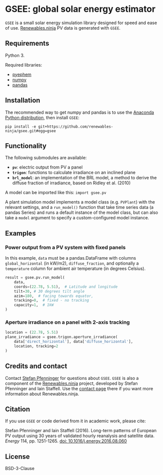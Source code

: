 # GSEE: global solar energy estimator

`GSEE` is a small solar energy simulation library designed for speed and ease of use. [Renewables.ninja](https://www.renewables.ninja/) PV data is generated with `GSEE`.

## Requirements

Python 3.

Required libraries:

* [pyephem](http://rhodesmill.org/pyephem/)
* [numpy](http://www.numpy.org/)
* [pandas](http://pandas.pydata.org/)

## Installation

The recommended way to get numpy and pandas is to use the [Anaconda Python distribution](https://www.continuum.io/downloads), then install `GSEE`:

    pip install -e git+https://github.com/renewables-ninja/gsee.git#egg=gsee

## Functionality

The following submodules are available:

* __``pv``__: electric output from PV a panel
* __``trigon``__: functions to calculate irradiance on an inclined plane
* __``brl_model``__: an implementation of the BRL model, a method to derive the diffuse fraction of irradiance, based on Ridley et al. (2010)

A model can be imported like this: ``import gsee.pv``

A plant simulation model implements a model class (e.g. ``PVPlant``) with the relevant settings, and a ``run_model()`` function that take time series data (a pandas Series) and runs a default instance of the model class, but can also take a ``model`` argument to specify a custom-configured model instance.

## Examples

### Power output from a PV system with fixed panels

In this example, ``data`` must be a pandas.DataFrame with columns ``global_horizontal`` (in kW/m2), ``diffuse_fraction``, and optionally a ``temperature`` column for ambient air temperature (in degrees Celsius).

```python
result = gsee.pv.run_model(
    data,
    coords=(22.78, 5.51),  # Latitude and longitude
    tilt=30, # 30 degrees tilt angle
    azim=180,  # facing towards equator,
    tracking=0,  # fixed - no tracking
    capacity=1,  # 1kW
)
```

### Aperture irradiance on a panel with 2-axis tracking

```python
location = (22.78, 5.51)
plane_irradiance = gsee.trigon.aperture_irradiance(
    data['direct_horizontal'], data['diffuse_horizontal'],
    location, tracking=2
)
```

## Credits and contact

Contact [Stefan Pfenninger](mailto:stefan.pfenninger@usys.ethz.ch) for questions about `GSEE`. `GSEE` is also a component of the [Renewables.ninja](https://www.renewables.ninja) project, developed by Stefan Pfenninger and Iain Staffell. Use the [contact page](https://www.renewables.ninja/about) there if you want more information about Renewables.ninja.

## Citation

If you use `GSEE` or code derived from it in academic work, please cite:

Stefan Pfenninger and Iain Staffell (2016). Long-term patterns of European PV output using 30 years of validated hourly reanalysis and satellite data. *Energy* 114, pp. 1251-1265. [doi: 10.1016/j.energy.2016.08.060](https://doi.org/10.1016/j.energy.2016.08.060)

## License

BSD-3-Clause
